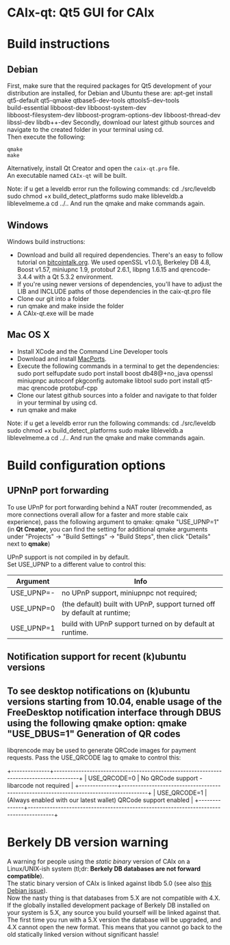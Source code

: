 CAIx-qt: Qt5 GUI for CAIx
===============================

Build instructions
===================

Debian
-------

First, make sure that the required packages for Qt5 development of your
distribution are installed, for Debian and Ubuntu these are:
    apt-get install qt5-default qt5-qmake qtbase5-dev-tools qttools5-dev-tools \
        build-essential libboost-dev libboost-system-dev \
        libboost-filesystem-dev libboost-program-options-dev libboost-thread-dev \
        libssl-dev libdb++-dev
Secondly, download our latest github sources and navigate to the created folder in your terminal using cd.  
Then execute the following:

    qmake
    make

Alternatively, install Qt Creator and open the `caix-qt.pro` file.  
An executable named `CAIx-qt` will be built.

Note: if u get a leveldb error run the following commands:
	cd ./src/leveldb
	sudo chmod +x build_detect_platforms
	sudo make libleveldb.a liblevelmeme.a
	cd ../..
And run the qmake and make commands again.
	

Windows
--------

Windows build instructions:

- Download and build all required dependencies. There's an easy to follow tutorial on [bitcointalk.org](https://bitcointalk.org/index.php?topic=149479.0). We used openSSL v1.0.1j, Berkeley DB 4.8, Boost v1.57, miniupnc 1.9, protobuf 2.6.1, libpng 1.6.15 and qrencode-3.4.4 with a Qt 5.3.2 environment.
- If you're using newer versions of dependencies, you'll have to adjust the LIB and INCLUDE paths of those dependencies in the caix-qt.pro file
- Clone our git into a folder
- run qmake and make inside the folder
- A CAIx-qt.exe will be made

Mac OS X
--------

- Install XCode and the Command Line Developer tools
- Download and install [MacPorts](http://www.macports.org/install.php).
- Execute the following commands in a terminal to get the dependencies:
	sudo port selfupdate
	sudo port install boost db48@+no_java openssl miniupnpc autoconf pkgconfig automake libtool 
	sudo port install qt5-mac qrencode protobuf-cpp
- Clone our latest github sources into a folder and navigate to that folder in your terminal by using cd.
- run qmake and make

Note: if u get a leveldb error run the following commands:
	cd ./src/leveldb
	sudo chmod +x build_detect_platforms
	sudo make libleveldb.a liblevelmeme.a
	cd ../..
And run the qmake and make commands again.


Build configuration options
============================

UPNnP port forwarding
---------------------

To use UPnP for port forwarding behind a NAT router (recommended, as more connections overall allow for a faster and more stable caix experience), pass the following argument to qmake:
    qmake "USE_UPNP=1"
(in **Qt Creator**, you can find the setting for additional qmake arguments under "Projects" -> "Build Settings" -> "Build Steps", then click "Details" next to **qmake**)

UPnP support is not compiled in by default.  
Set USE_UPNP to a different value to control this:

| **Argument**| **Info**
|-------------|------------------------------------------------------------------------------
| USE_UPNP=-  | no UPnP support, miniupnpc not required; 
| USE_UPNP=0  | (the default) built with UPnP, support turned off by default at runtime;
| USE_UPNP=1  | build with UPnP support turned on by default at runtime.  


Notification support for recent (k)ubuntu versions
---------------------------------------------------

To see desktop notifications on (k)ubuntu versions starting from 10.04, enable usage of the
FreeDesktop notification interface through DBUS using the following qmake option:
    qmake "USE_DBUS=1"
Generation of QR codes
-----------------------

libqrencode may be used to generate QRCode images for payment requests. 
Pass the USE_QRCODE lag to qmake to control this:

+--------------+---------------------------------------------------------------------------------------+
| USE_QRCODE=0 | No QRCode support - libarcode not required                                            |
+--------------+---------------------------------------------------------------------------------------+
| USE_QRCODE=1 | (Always enabled with our latest wallet) QRCode support enabled                        |
+--------------+---------------------------------------------------------------------------------------+


Berkely DB version warning
==========================

A warning for people using the *static binary* version of CAIx on a Linux/UNIX-ish system (tl;dr: **Berkely DB databases are not forward compatible**).  
The static binary version of CAIx is linked against libdb 5.0 (see also [this Debian issue](http://bugs.debian.org/cgi-bin/bugreport.cgi?bug=621425)).  
Now the nasty thing is that databases from 5.X are not compatible with 4.X.  
If the globally installed development package of Berkely DB installed on your system is 5.X, any source you
build yourself will be linked against that. The first time you run with a 5.X version the database will be upgraded,
and 4.X cannot open the new format. This means that you cannot go back to the old statically linked version without
significant hassle!